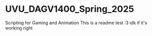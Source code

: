 # UVU_DAGV1400_Spring_2025
Scripting for Gaming and Animation
This is a readme test :3 idk if it's working right
